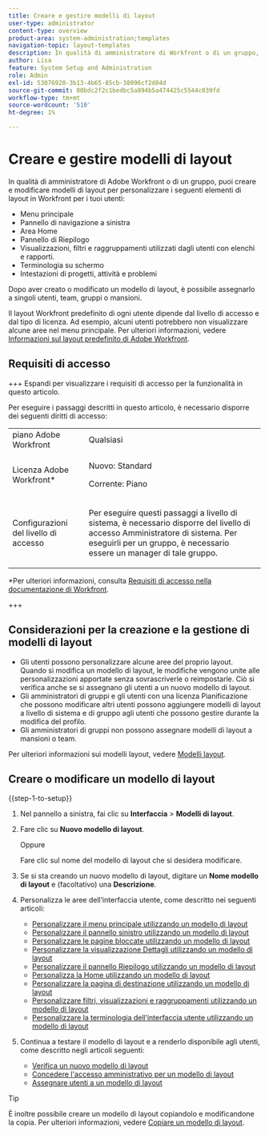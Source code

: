 ```yaml
---
title: Creare e gestire modelli di layout
user-type: administrator
content-type: overview
product-area: system-administration;templates
navigation-topic: layout-templates
description: In qualità di amministratore di Workfront o di un gruppo, puoi creare e modificare modelli di layout per personalizzare gli elementi di layout in Workfront per i tuoi utenti.
author: Lisa
feature: System Setup and Administration
role: Admin
exl-id: 53076920-3b13-4b65-85cb-38096cf2d04d
source-git-commit: 80bdc2f2c1bedbc5a894b5a474425c5544c039fd
workflow-type: tm+mt
source-wordcount: '510'
ht-degree: 1%

---
```


# Creare e gestire modelli di layout

<!--Audited: 12/2023-->

<!--
**DON'T DELETE, DRAFT OR HIDE THIS ARTICLE. IT IS LINKED TO THE PRODUCT, THROUGH THE CONTEXT SENSITIVE HELP LINKS.
-->

In qualità di amministratore di Adobe Workfront o di un gruppo, puoi creare e modificare modelli di layout per personalizzare i seguenti elementi di layout in Workfront per i tuoi utenti:

* Menu principale
* Pannello di navigazione a sinistra
* Area Home
* Pannello di Riepilogo
* Visualizzazioni, filtri e raggruppamenti utilizzati dagli utenti con elenchi e rapporti.
* Terminologia su schermo
* Intestazioni di progetti, attività e problemi

Dopo aver creato o modificato un modello di layout, è possibile assegnarlo a singoli utenti, team, gruppi o mansioni.

Il layout Workfront predefinito di ogni utente dipende dal livello di accesso e dal tipo di licenza. Ad esempio, alcuni utenti potrebbero non visualizzare alcune aree nel menu principale. Per ulteriori informazioni, vedere [Informazioni sul layout predefinito di Adobe Workfront](../../../administration-and-setup/customize-workfront/use-layout-templates/about-the-default-wf-layout.md).

## Requisiti di accesso

+++ Espandi per visualizzare i requisiti di accesso per la funzionalità in questo articolo.

Per eseguire i passaggi descritti in questo articolo, è necessario disporre dei seguenti diritti di accesso:

<table style="table-layout:auto"> 
 <col> 
 <col> 
 <tbody> 
  <tr> 
   <td role="rowheader">piano Adobe Workfront</td> 
   <td>Qualsiasi</td> 
  </tr> 
  <tr> 
   <td role="rowheader">Licenza Adobe Workfront*</td> 
   <td><p>Nuovo: Standard</p>
  <p> Corrente: Piano</p>
   </td> 
  </tr> 
  <tr> 
   <td role="rowheader">Configurazioni del livello di accesso</td> 
   <td> <p>Per eseguire questi passaggi a livello di sistema, è necessario disporre del livello di accesso Amministratore di sistema.
Per eseguirli per un gruppo, è necessario essere un manager di tale gruppo.</p> </td> 
  </tr> 
 </tbody> 
</table>

*Per ulteriori informazioni, consulta [Requisiti di accesso nella documentazione di Workfront](/help/quicksilver/administration-and-setup/add-users/access-levels-and-object-permissions/access-level-requirements-in-documentation.md).

+++

## Considerazioni per la creazione e la gestione di modelli di layout

* Gli utenti possono personalizzare alcune aree del proprio layout. Quando si modifica un modello di layout, le modifiche vengono unite alle personalizzazioni apportate senza sovrascriverle o reimpostarle. Ciò si verifica anche se si assegnano gli utenti a un nuovo modello di layout.
* Gli amministratori di gruppi e gli utenti con una licenza Pianificazione che possono modificare altri utenti possono aggiungere modelli di layout a livello di sistema e di gruppo agli utenti che possono gestire durante la modifica del profilo.
* Gli amministratori di gruppi non possono assegnare modelli di layout a mansioni o team.

Per ulteriori informazioni sui modelli layout, vedere [Modelli layout](../../../administration-and-setup/customize-workfront/use-layout-templates/use-layout-templates-customize-ui.md).

<!--removed this from above, but keeping it for a bit, in case it will be needed - known issue around old templates still visible at time:
* Your older layout templates created in Adobe Workfront Classic have been automatically available in your instance of the new Adobe Workfront experience since they were migrated in early Fall 2019. Layout templates created in Adobe Workfront Classic after that time were migrated in April 2020. We recommend that you update these layout templates in the new Adobe Workfront experience to take advantage of new functionality and to make them even more useful in that environment.
-->

## Creare o modificare un modello di layout

{{step-1-to-setup}}

1. Nel pannello a sinistra, fai clic su **Interfaccia** > **Modelli di layout**.

1. Fare clic su **Nuovo modello di layout**.

   Oppure

   Fare clic sul nome del modello di layout che si desidera modificare.

1. Se si sta creando un nuovo modello di layout, digitare un **Nome modello di layout** e (facoltativo) una **Descrizione**.

1. Personalizza le aree dell’interfaccia utente, come descritto nei seguenti articoli:

   * [Personalizzare il menu principale utilizzando un modello di layout](../../../administration-and-setup/customize-workfront/use-layout-templates/customize-main-menu.md)
   * [Personalizzare il pannello sinistro utilizzando un modello di layout](../../../administration-and-setup/customize-workfront/use-layout-templates/customize-left-panel.md)
   * [Personalizzare le pagine bloccate utilizzando un modello di layout](../../../administration-and-setup/customize-workfront/use-layout-templates/customize-pinned-pages.md)
   * [Personalizzare la visualizzazione Dettagli utilizzando un modello di layout](../../../administration-and-setup/customize-workfront/use-layout-templates/customize-details-view-layout-template.md)
   * [Personalizzare il pannello Riepilogo utilizzando un modello di layout](../../../administration-and-setup/customize-workfront/use-layout-templates/customize-home-summary-layout-template.md)
   * [Personalizza la Home utilizzando un modello di layout](/help/quicksilver/administration-and-setup/customize-workfront/use-layout-templates/customize-new-home-layout-template.md)
   * [Personalizzare la pagina di destinazione utilizzando un modello di layout](../../../administration-and-setup/customize-workfront/use-layout-templates/customize-landing-page.md)
   * [Personalizzare filtri, visualizzazioni e raggruppamenti utilizzando un modello di layout](../../../administration-and-setup/customize-workfront/use-layout-templates/customize-fvg-list-controls-layout-template.md)
   * [Personalizzare la terminologia dell’interfaccia utente utilizzando un modello di layout](../../../administration-and-setup/customize-workfront/use-layout-templates/customize-terminology.md)

1. Continua a testare il modello di layout e a renderlo disponibile agli utenti, come descritto negli articoli seguenti:

   * [Verifica un nuovo modello di layout](../../../administration-and-setup/customize-workfront/use-layout-templates/test-a-layout-template.md)
   * [Concedere l&#39;accesso amministrativo per un modello di layout](../../../administration-and-setup/customize-workfront/use-layout-templates/grant-admin-access-layout-template.md)
   * [Assegnare utenti a un modello di layout](../../../administration-and-setup/customize-workfront/use-layout-templates/assign-users-to-layout-template.md)

>[!TIP]
>
>È inoltre possibile creare un modello di layout copiandolo e modificandone la copia. Per ulteriori informazioni, vedere [Copiare un modello di layout](../../../administration-and-setup/customize-workfront/use-layout-templates/copy-a-layout-template.md).


